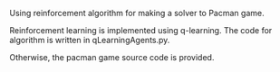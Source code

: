 Using reinforcement algorithm for making a solver to Pacman game.

Reinforcement learning is implemented using q-learning. The code for algorithm is written in qLearningAgents.py.

Otherwise, the pacman game source code is provided. 

